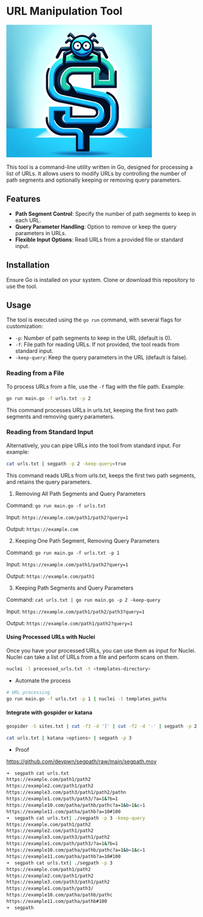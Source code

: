 # URL Manipulation Tool

![](sp.png)

This tool is a command-line utility written in Go, designed for processing a list of URLs. It allows users to modify URLs by controlling the number of path segments and optionally keeping or removing query parameters.

## Features

- **Path Segment Control**: Specify the number of path segments to keep in each URL.
- **Query Parameter Handling**: Option to remove or keep the query parameters in URLs.
- **Flexible Input Options**: Read URLs from a provided file or standard input.

## Installation

Ensure Go is installed on your system. Clone or download this repository to use the tool.

## Usage

The tool is executed using the `go run` command, with several flags for customization:

- `-p`: Number of path segments to keep in the URL (default is 0).
- `-f`: File path for reading URLs. If not provided, the tool reads from standard input.
- `-keep-query`: Keep the query parameters in the URL (default is false).

### Reading from a File

To process URLs from a file, use the `-f` flag with the file path. Example:

```bash
go run main.go -f urls.txt -p 2
```

This command processes URLs in urls.txt, keeping the first two path segments and removing query parameters.

### Reading from Standard Input

Alternatively, you can pipe URLs into the tool from standard input. For example:

```bash
cat urls.txt | segpath -p 2 -keep-query=true
```

This command reads URLs from urls.txt, keeps the first two path segments, and retains the query parameters.

1. Removing All Path Segments and Query Parameters

Command: `go run main.go -f urls.txt`

Input: `https://example.com/path1/path2?query=1`

Output: `https://example.com`

2. Keeping One Path Segment, Removing Query Parameters

Command: `go run main.go -f urls.txt -p 1`

Input: `https://example.com/path1/path2?query=1`

Output: `https://example.com/path1`

3. Keeping Path Segments and Query Parameters

Command: `cat urls.txt | go run main.go -p 2 -keep-query`

Input: `https://example.com/path1/path2/path3?query=1`

Output: `https://example.com/path1/path2?query=1`

#### Using Processed URLs with Nuclei

Once you have your processed URLs, you can use them as input for Nuclei. Nuclei can take a list of URLs from a file and perform scans on them.

```bash
nuclei -l processed_urls.txt -t <templates-directory>
```

- Automate the process

```bash
# URL processing
go run main.go -f urls.txt -p 1 | nuclei -t templates_paths
```

#### Integrate with gospider or katana

```bash
gospider -S sites.txt | cut -f3 -d ']' | cut -f2 -d '-' | segpath -p 2
```
```bash
cat urls.txt | katana <options> | segpath -p 3
```

- Proof

https://github.com/devpwn/segpath/raw/main/segpath.mov

```bash
➜  segpath cat urls.txt 
https://example.com/path1/path2
https://example2.com/path1/path2
https://example3.com/path3/path1/path2/pathn
https://example1.com/path/path3/?a=1&?b=1
https://example10.com/patha/pathb/pathc?a=1&b=1&c=1
https://example11.com/patha/pathb?a=10#100
➜  segpath cat urls.txt| ./segpath -p 3 -keep-query
https://example.com/path1/path2
https://example2.com/path1/path2
https://example3.com/path3/path1/path2
https://example1.com/path/path3/?a=1&?b=1
https://example10.com/patha/pathb/pathc?a=1&b=1&c=1
https://example11.com/patha/pathb?a=10#100
➜  segpath cat urls.txt| ./segpath -p 3            
https://example.com/path1/path2
https://example2.com/path1/path2
https://example3.com/path3/path1/path2
https://example1.com/path/path3/
https://example10.com/patha/pathb/pathc
https://example11.com/patha/pathb#100
➜  segpath 

```


